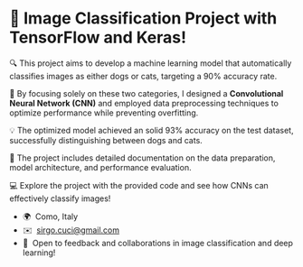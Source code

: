 👋 Image Classification Project with TensorFlow and Keras!
==================================================

🔍 This project aims to develop a machine learning model that automatically classifies images as either dogs or cats, targeting a 90% accuracy rate.

🎯 By focusing solely on these two categories, I designed a **Convolutional Neural Network (CNN)** and employed data preprocessing techniques to optimize performance while preventing overfitting.

💡 The optimized model achieved an solid 93% accuracy on the test dataset, successfully distinguishing between dogs and cats.

📝 The project includes detailed documentation on the data preparation, model architecture, and performance evaluation.

💻 Explore the project with the provided code and see how CNNs can effectively classify images!

* 🌍  Como, Italy
* ✉️  [sirgo.cuci@gmail.com](mailto:sirgo.cuci@gmail.com)
* 🤝  Open to feedback and collaborations in image classification and deep learning!
